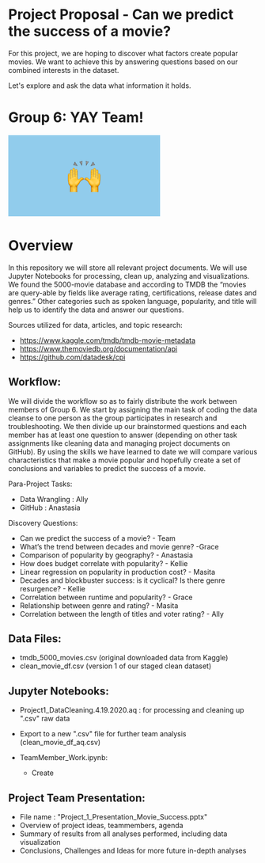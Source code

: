 # Project Proposal - Can we predict the success of a movie? 

For this project, we are hoping to discover what factors create popular movies. We want to achieve this by answering questions based on our combined interests in the dataset. 
 
Let's explore and ask the data what information it holds. 

# Group 6: YAY Team! 
![Image description](TeamImageFile.png)

# Overview
In this repository we will store all relevant project documents. We will use Jupyter Notebooks for processing, clean up, analyzing and visualizations. We found the 5000-movie database and according to TMDB the “movies are query-able by fields like average rating, certifications, release dates and genres.”  Other categories such as spoken language, popularity, and title will help us to identify the data and answer our questions. 

Sources utilized for data, articles, and topic research:
   - https://www.kaggle.com/tmdb/tmdb-movie-metadata
   - https://www.themoviedb.org/documentation/api
   - https://github.com/datadesk/cpi

## Workflow:
We will divide the workflow so as to fairly distribute the work between members of Group 6. We start by assigning the main task of coding the data cleanse to one person as the group participates in research and troubleshooting. We then divide up our brainstormed questions and each member has at least one question to answer (depending on other task assignments like cleaning data and managing project documents on GitHub). By using the skills we have learned to date we will compare various characteristics that make a movie popular and hopefully create a set of conclusions and variables to predict the success of a movie.

Para-Project Tasks:
   - Data Wrangling : Ally 
   - GitHub : Anastasia

Discovery Questions:
   - Can we predict the success of a movie? - Team
   - What’s the trend between decades and movie genre? -Grace
   - Comparison of popularity by geography? - Anastasia
   - How does budget correlate with popularity? - Kellie
   - Linear regression on popularity in production cost? - Masita
   - Decades and blockbuster success: is it cyclical? Is there genre resurgence? - Kellie
   - Correlation between runtime and popularity? - Grace
   - Relationship between genre and rating? - Masita
   - Correlation between the length of titles and voter rating? - Ally
 
## Data Files: 
- tmdb_5000_movies.csv (original downloaded data from Kaggle)
- clean_movie_df.csv (version 1 of our staged clean dataset)

## Jupyter Notebooks:
- Project1_DataCleaning.4.19.2020.aq : for processing and cleaning up ".csv" raw data
- Export to a new ".csv" file for further team analysis (clean_movie_df_aq.csv)
   
- TeamMember_Work.ipynb:   
   - Create 

## Project Team Presentation:
- File name : "Project_1_Presentation_Movie_Success.pptx"
- Overview of project ideas, teammembers, agenda
- Summary of results from all analyses performed, including data visualization 
- Conclusions, Challenges and Ideas for more future in-depth analyses


       



